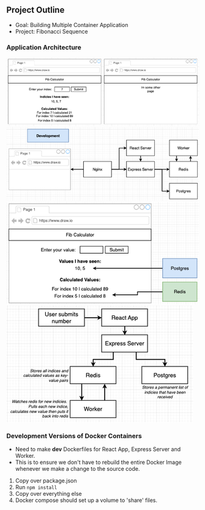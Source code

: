 ## Project Outline

- Goal: Building Multiple Container Application
- Project: Fibonacci Sequence

### Application Architecture

<img src="./diagrams/docker-34.png" />
<img src="./diagrams/docker-35.png" />
<img src="./diagrams/docker-36.png" />
<img src="./diagrams/docker-37.png" />

### Development Versions of Docker Containers

- Need to make **dev** Dockerfiles for React App, Express Server and Worker.
- This is to ensure we don't have to rebuild the entire Docker Image whenever we make a change to the source code.

1. Copy over package.json
2. Run `npm install`
3. Copy over everything else
4. Docker compose should set up a volume to 'share' files.